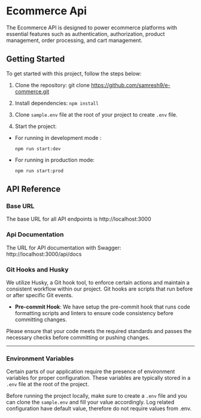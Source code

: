 # Ecommerce Api

The Ecommerce API is designed to power ecommerce platforms with essential features such as authentication, authorization, product management, order processing, and cart management.

## Getting Started
To get started with this project, follow the steps below:

1. Clone the repository:
git clone https://github.com/samresh9/e-commerce.git

2. Install dependencies:
`npm install`

3. Clone `sample.env` file at the root of your project to create `.env` file.

4. Start the project:
- For running in development mode :
  ```
  npm run start:dev
  ```

- For running in production mode:
  ```
  npm run start:prod
  ```


## API Reference

### Base URL
The base URL for all API endpoints is http://localhost:3000 
### Api Documentation
The URL for API documentation with Swagger: http://localhost:3000/api/docs



### Git Hooks and Husky

We utilize Husky, a Git hook tool, to enforce certain actions and maintain a consistent workflow within our project. Git hooks are scripts that run before or after specific Git events.



- **Pre-commit Hook**: We have setup the pre-commit hook that runs code formatting scripts and linters to ensure code consistency before committing changes.

Please ensure that your code meets the required standards and passes the necessary checks before committing or pushing changes.

---

### Environment Variables

Certain parts of our application require the presence of environment variables for proper configuration. These variables are typically stored in a `.env` file at the root of the project.

Before running the project locally, make sure to create a `.env` file and you can clone the `sample.env` and fill your value accordingly. Log related configuration have default value, therefore do not require values from .env.

